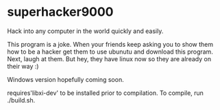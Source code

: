 # superhacker9000
Hack into any computer in the world quickly and easily.


This program is a joke. When your friends keep asking you to show them how to be a hacker get them to use ubunutu and download this program. Next, laugh at them. But hey, they have linux now so they are already on their way :)

Windows version hopefully coming soon.

requires'libxi-dev' to be installed prior to compilation. To compile, run ./build.sh.
